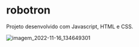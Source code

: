 # robotron
Projeto desenvolvido com Javascript, HTML e CSS.

![imagem_2022-11-16_134649301](https://user-images.githubusercontent.com/98173433/202241930-76b1583f-9587-46fe-9d93-6609e243c4ce.png)
